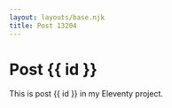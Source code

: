 ```yaml
---
layout: layouts/base.njk
title: Post 13204
---
```


# Post {{ id }}

This is post {{ id }} in my Eleventy project.
